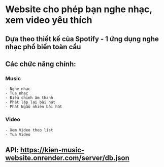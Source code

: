 # Website cho phép bạn nghe nhạc, xem video yêu thích
## Dựa theo thiết kế của Spotify - 1 ứng dụng nghe nhạc phổ biến toàn cầu 

## Các chức năng chính:
### Music
    - Nghe nhạc
    - Tua nhạc
    - Điều chỉnh âm thanh
    - Phát lặp lại bài hát
    - Phát Ngẫu nhiên bài hát
### Video
    - Xem Video theo list
    - Tua Video

## API: https://kien-music-website.onrender.com/server/db.json

